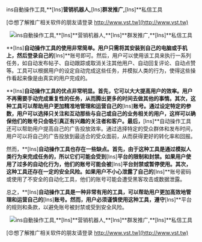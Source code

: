 ins自動操作工具,**[Ins]**营销机器人,**[Ins]**群发推广,**[Ins]**私信工具

[😍想了解推广相关软件的朋友请登录 http://www.vst.tw](http://www.vst.tw)

 <center><img src="https://vst.tw/MP4/tuiguang/png/4.png" alt="ins自動操作工具,**[Ins]**营销机器人,**[Ins]**群发推广,**[Ins]**私信工具"></center>

**[Ins]**自动操作工具的使用非常简单。用户只需将其安装到自己的电脑或手机上，然后登录自己的**[Ins]**账号即可。然后，用户可以使用该工具来执行一系列任务，如自动发布帖子、自动跟踪或取消关注其他用户、自动回复评论、自动点赞等。工具可以根据用户的设定自动完成这些任务，并模拟人类的行为，使得这些操作看起来像是由真实的用户完成的。

**[Ins]**自动操作工具的优点非常明显。首先，它可以大大提高用户的效率。用户不再需要手动完成重复性的任务，从而腾出更多的时间去做其他的事情。其次，这种工具可以帮助用户更加精准地管理和运营自己的**[Ins]**账号。通过设定特定的参数，用户可以选择只关注和互动那些与自己或自己的业务相关的用户，这样可以确保他们的账号只会吸引真正有兴趣的关注者和客户。最后，**[Ins]**自动操作工具还可以帮助用户提高自己的广告投放效率。通过选择特定的受众群体和发布时间，用户可以将自己的广告投放到最适合的受众面前，从而获得更好的转化率和回报。

然而，**[Ins]**自动操作工具也存在一些缺点。首先，由于这种工具是通过模拟人类行为来完成任务的，所以它们可能会受到**[Ins]**平台的限制和封禁。如果用户使用了过多的自动化行为，他们的账号可能会被**[Ins]**平台封禁或暂停使用。其次，这种工具还存在一定的安全风险。如果用户不小心泄露了自己的**[Ins]**账号密码或使用了不安全的自动化工具，他们的账号可能会遭受黑客攻击或数据泄露。

总之，**[Ins]**自动操作工具是一种非常有用的工具，可以帮助用户更加高效地管理和运营自己的**[Ins]**账号。然而，用户必须谨慎使用这种工具，遵守**[Ins]**平台的规则和条款，以避免账号被封禁或受到安全风险。

 <center><img src="https://vst.tw/MP4/tuiguang/png/3.png" alt="ins自動操作工具,**[Ins]**营销机器人,**[Ins]**群发推广,**[Ins]**私信工具"></center>

[😍想了解推广相关软件的朋友请登录 http://www.vst.tw](http://www.vst.tw)



